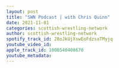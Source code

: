 ```yaml
---
layout: post
title: "SWN Podcast | with Chris Quinn"
date: 2021-11-01
categories: scottish-wrestling-network
author: scottish-wrestling-network
spotify_track_id: 28oJkUjXswEoFdzsaTMyjq
youtube_video_id: 
apple_track_id: 1000540408670
youtube_metadata: 
---
```

